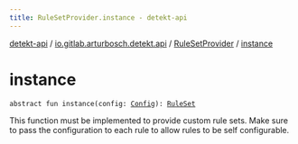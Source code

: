```yaml
---
title: RuleSetProvider.instance - detekt-api
---
```


[detekt-api](../../index.html) / [io.gitlab.arturbosch.detekt.api](../index.html) / [RuleSetProvider](index.html) / [instance](./instance.html)

# instance

`abstract fun instance(config: `[`Config`](../-config/index.html)`): `[`RuleSet`](../-rule-set/index.html)

This function must be implemented to provide custom rule sets.
Make sure to pass the configuration to each rule to allow rules
to be self configurable.

